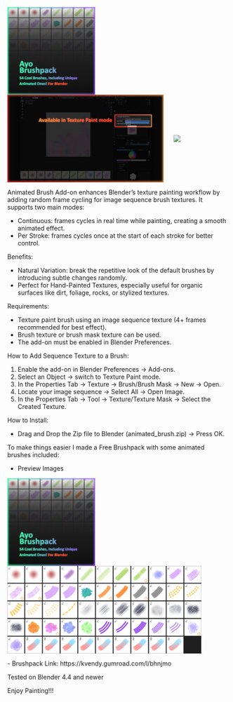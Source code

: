 <p>
  <img src="./assets/thumbnail.png" height="200" style="vertical-align:middle; margin-right:20px;" />
  <img src="./assets/sidebar UI.png" height="200" style="vertical-align:middle; margin-right:20px;" />
  <img src="./assets/example.gif" height="200" style="vertical-align:middle;" />
</p>

Animated Brush Add-on enhances Blender’s texture painting workflow by adding random frame cycling for image sequence brush textures. It supports two main modes:
- Continuous: frames cycles in real time while painting, creating a smooth animated effect.
- Per Stroke: frames cycles once at the start of each stroke for better control.

Benefits:
- Natural Variation: break the repetitive look of the default brushes by introducing subtle changes randomly.
- Perfect for Hand-Painted Textures, especially useful for organic surfaces like dirt, foliage, rocks, or stylized textures.

Requirements:
- Texture paint brush using an image sequence texture (4+ frames recommended for best effect).
- Brush texture or brush mask texture can be used.
- The add-on must be enabled in Blender Preferences.

How to Add Sequence Texture to a Brush:
1. Enable the add-on in Blender Preferences → Add-ons.
2. Select an Object → switch to Texture Paint mode.
3. In the Properties Tab → Texture → Brush/Brush Mask → New → Open.
4. Locate your image sequence → Select All → Open Image.
5. In the Properties Tab → Tool → Texture/Texture Mask → Select the Created Texture.

How to Install:
- Drag and Drop the Zip file to Blender (animated_brush.zip) → Press OK.

To make things easier I made a Free Brushpack with some animated brushes included:
- Preview Images
<p>
  <img src="./assets/ayo thumbnail.png" height="200" style="vertical-align:middle; margin-right:20px;" />
  <img src="./assets/ayo brushpack.png" height="200" style="vertical-align:middle; margin-right:20px;" />
</p>
- Brushpack Link: https://kvendy.gumroad.com/l/bhnjmo

Tested on Blender 4.4 and newer

Enjoy Painting!!!
